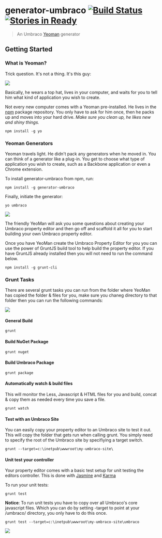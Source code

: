# generator-umbraco [![Build Status](https://secure.travis-ci.org/warrenbuckley/generator-umbraco.png?branch=master)](https://travis-ci.org/warrenbuckley/generator-umbraco) [![Stories in Ready](https://badge.waffle.io/warrenbuckley/generator-umbraco.png?label=ready&title=Ready)](https://waffle.io/warrenbuckley/generator-umbraco)

> An Umbraco [Yeoman](http://yeoman.io) generator

## Getting Started

### What is Yeoman?

Trick question. It's not a thing. It's this guy:

![](http://i.imgur.com/JHaAlBJ.png)

Basically, he wears a top hat, lives in your computer, and waits for you to tell him what kind of application you wish to create.

Not every new computer comes with a Yeoman pre-installed. He lives in the [npm](https://npmjs.org) package repository. You only have to ask for him once, then he packs up and moves into your hard drive. *Make sure you clean up, he likes new and shiny things.*

```
npm install -g yo
```

### Yeoman Generators

Yeoman travels light. He didn't pack any generators when he moved in. You can think of a generator like a plug-in. You get to choose what type of application you wish to create, such as a Backbone application or even a Chrome extension.

To install generator-umbraco from npm, run:

```
npm install -g generator-umbraco
```

Finally, initiate the generator:

```
yo umbraco
```
![](https://raw.github.com/warrenbuckley/generator-umbraco/master/yo-umbraco.gif)


The friendly YeoMan will ask you some questions about creating your Umbraco property editor and then go off and scaffold it all for you to start building your own Umbraco property editor.

Once you have YeoMan create the Umbraco Property Editor for you you can use the power of GruntJS build tool to help build the property editor. If you have GruntJS already installed then you will not need to run the command below.

```
npm install -g grunt-cli
```

### Grunt Tasks
There are several grunt tasks you can run from the folder where YeoMan has copied the folder & files for you, make sure you chaneg directory to that folder then you can run the following commands:

![](https://raw.github.com/warrenbuckley/generator-umbraco/master/yo-umbraco-grunt.gif)


#### General Build
```
grunt
```

#### Build NuGet Package
```
grunt nuget
```

#### Build Umbraco Package
```
grunt package
```

#### Automatically watch & build files
This will monitor the Less, Javascript & HTML files for you and build, concat & copy them as needed every time you save a file.
```
grunt watch
```

#### Test with an Umbraco Site
You can easily copy your property editor to an Umbraco site to test it out. This will copy the folder that gets run when calling grunt. You simply need to specify the root of the Umbraco site by specifiying a target switch.
```
grunt --target=c:\inetpub\wwwroot\my-umbraco-site\
```

#### Unit test your controller
Your property editor comes with a basic test setup for unit testing the editors controller. This is done with [Jasmine](http://jasmine.github.io/2.0/introduction.html) and [Karma](http://karma-runner.github.io/0.12/index.html)

To run your unit tests:
```
grunt test
```

**Notice**: To run unit tests you have to copy over all Umbraco's core javascript files. Which you can do by setting -target to point at your /umbraco/ directory, you only have to do this once.

```
grunt test --target=c:\inetpub\wwwroot\my-umbraco-site\umbraco
```




![](https://raw.github.com/warrenbuckley/generator-umbraco/master/yo-umbraco-grunt-target.gif)
